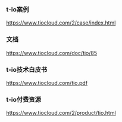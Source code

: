 ### t-io案例
https://www.tiocloud.com/2/case/index.html

### 文档
https://www.tiocloud.com/doc/tio/85

### t-io技术白皮书
https://www.tiocloud.com/tio.pdf

### t-io付费资源
https://www.tiocloud.com/2/product/tio.html